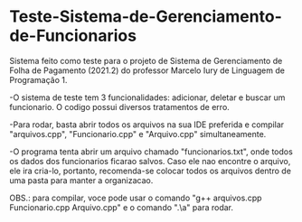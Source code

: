# Teste-Sistema-de-Gerenciamento-de-Funcionarios
Sistema feito como teste para o projeto de Sistema de Gerenciamento de Folha de Pagamento (2021.2) do professor Marcelo Iury de Linguagem de Programação 1.

-O sistema de teste tem 3 funcionalidades: adicionar, deletar e buscar um funcionario.
O codigo possui diversos tratamentos de erro.

-Para rodar, basta abrir todos os arquivos na sua IDE preferida e compilar "arquivos.cpp", "Funcionario.cpp" e "Arquivo.cpp" simultaneamente.

-O programa tenta abrir um arquivo chamado "funcionarios.txt", onde todos os dados dos funcionarios ficarao salvos. Caso ele nao encontre o arquivo, ele ira cria-lo, portanto, recomenda-se colocar todos os arquivos dentro de uma pasta para manter a organizacao.

OBS.: para compilar, voce pode usar o comando "g++ arquivos.cpp Funcionario.cpp Arquivo.cpp" e o comando ".\a" para rodar.
